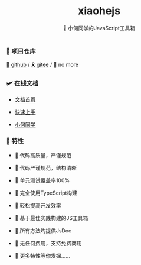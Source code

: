 <div align="center">
  <h1>xiaohejs</h1>
  <span>🎈 小何同学的JavaScript工具箱</span>
</div>

<br>

### 🚁 项目仓库

[🎈 github](https://github.com/xiaohe0601/xiaohejs) / [🎗️ gitee](https://gitee.com/xiaohe0601/xiaohejs) / 🎃 no more

### 🛩️ 在线文档

- [文档首页](https://xiaohejs.myhdg.top)

- [快速上手](https://xiaohejs.myhdg.top/guide/getting-started.html)

- [小何同学](https://xiaohejs.myhdg.top/about/xiaohe.html)

### 🎉 特性

- 🍔 代码高质量，严谨规范

- 🍚 代码严谨规范，结构清晰

- 🍖 单元测试覆盖率100%

- 🍜 完全使用TypeScript构建

- 🍙 轻松提高开发效率

- 🍟 基于最佳实践构建的JS工具箱

- 🧀 所有方法均提供JsDoc

- 🍳 无任何费用，支持免费商用

- 🥗 更多特性等你发掘……